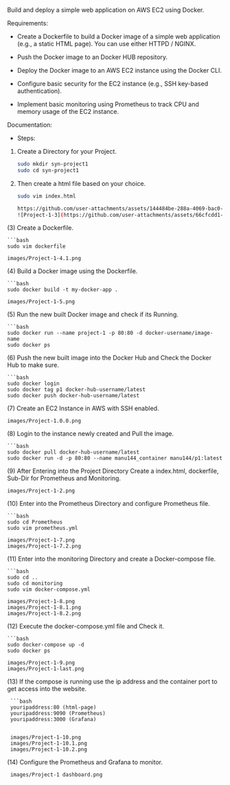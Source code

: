 Build and deploy a simple web application on AWS EC2 using Docker.

Requirements:

* Create a Dockerfile to build a Docker image of a simple web application (e.g., a static HTML page). You can use either HTTPD / NGINX.

* Push the Docker image to an Docker HUB repository.

* Deploy the Docker image to an AWS EC2 instance using the Docker CLI.

* Configure basic security for the EC2 instance (e.g., SSH key-based authentication).

* Implement basic monitoring using Prometheus to track CPU and memory usage of the EC2 instance.

Documentation:

* Steps:

1. Create a Directory for your Project.

    ```bash
    sudo mkdir syn-project1
    sudo cd syn-project1

2. Then create a html file based on your choice.

    ```bash
    sudo vim index.html

    https://github.com/user-attachments/assets/144484be-288a-4069-bac0-d0d43de05f4c
    ![Project-1-3](https://github.com/user-attachments/assets/66cfcdd1-1413-41d4-8ec4-b677961e0864)


(3) Create a Dockerfile.

    ```bash
    sudo vim dockerfile

    images/Project-1-4.1.png

(4) Build a Docker image using the Dockerfile.

    ```bash
    sudo docker build -t my-docker-app .

    images/Project-1-5.png

(5) Run the new built Docker image and check if its Running.

    ```bash
    sudo docker run --name project-1 -p 80:80 -d docker-username/image-name
    sudo docker ps 

(6) Push the new built image into the Docker Hub and Check the Docker Hub to make sure.

    ```bash
    sudo docker login
    sudo docker tag p1 docker-hub-username/latest
    sudo docker push docker-hub-username/latest

(7) Create an EC2 Instance in AWS with SSH enabled.

    images/Project-1.0.0.png

(8) Login to the instance newly created and Pull the image.

    ```bash
    sudo docker pull docker-hub-username/latest
    sudo docker run -d -p 80:80 --name manu144_container manu144/p1:latest

(9) After Entering into the Project Directory Create a index.html, dockerfile, Sub-Dir for Prometheus and Monitoring.

    images/Project-1-2.png

    
(10) Enter into the Prometheus Directory and configure Prometheus file.

    ```bash
    sudo cd Prometheus
    sudo vim prometheus.yml

    images/Project-1-7.png
    images/Project-1-7.2.png

(11) Enter into the monitoring Directory and create a Docker-compose file.

    ```bash
    sudo cd ..
    sudo cd monitoring
    sudo vim docker-compose.yml
    
    images/Project-1-8.png
    images/Project-1-8.1.png
    images/Project-1-8.2.png

(12) Execute the docker-compose.yml file and Check it.

    ```bash
    sudo docker-compose up -d
    sudo docker ps 
  
    images/Project-1-9.png
    images/Project-1-last.png

(13) If the compose is running use the ip address and the container port to get access into the website.
   
     ```bash 
     youripaddress:80 (html-page)
     youripaddress:9090 (Prometheus)
     youripaddress:3000 (Grafana)


     images/Project-1-10.png
     images/Project-1-10.1.png
     images/Project-1-10.2.png

(14) Configure the Prometheus and Grafana to monitor.
 
     images/Project-1 dashboard.png
 
